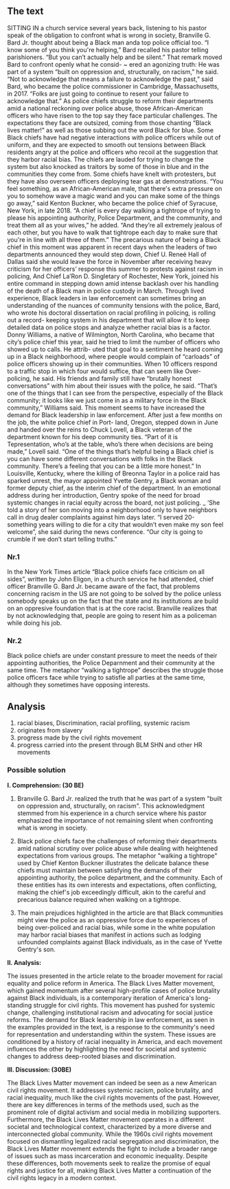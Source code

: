 ## The text 

SITTING IN a church service several years back, listening to his pastor speak of the obligation to confront what is wrong in society, Branville G. Bard Jr. thought about being a Black man anda top police official too. “I know some of you think you're helping,” Bard recalled his pastor telling parishioners. “But you can’t actually help and be silent.” That remark moved Bard to confront openly what he consid- ~ ered an agonizing truth: He was part of a system “built on oppression and, structurally, on racism,” he said. “Not to acknowledge that means a failure to acknowledge the past,” said Bard, who became the police commissioner in Cambridge, Massachusetts, in 2017. “Folks are just going to continue to resent your failure to acknowledge that.”
As police chiefs struggle to reform their departments amid a national reckoning over police abuse, those African-American officers who have risen to the top say they face particular challenges. The expectations they face are outsized, coming from those chanting “Black lives matter!” as well as those subbing out the word Black for blue. Some Black chiefs have had negative interactions with police officers while out of uniform, and they are expected to smooth out tensions between Black residents angry at the police and officers who recoil at the suggestion that they harbor racial bias. The chiefs are lauded for trying to change the system but also knocked as traitors by some of those in blue and in the communities they come from. Some chiefs have knelt with protesters, but they have also overseen officers deploying tear gas at demonstrations. 
“You feel something, as an African-American male, that there's extra pressure on you to somehow wave a magic wand and you can make some of the things go away,” said Kenton Buckner, who became the police chief of Syracuse, New York, in late 2018. “A chief is every day walking a tightrope of trying to please his appointing authority, Police Department, and the community, and treat them all as your wives,” he added. “And they’re all extremely jealous of each other, but you have to walk that tightrope each day to make sure that you're in line with all three of them.”
The precarious nature of being a Black chief in this moment was apparent in recent days when the leaders of two departments announced they would step down, Chief U. Reneé Hall of Dallas said she would leave the force in November after receiving heavy criticism for her officers’ response this summer to protests against racism in policing, And Chief La’Ron D. Singletary of Rochester, New York, joined his entire command in stepping down amid intense backlash over his handling of the death of a Black man in police custody in March.
Through lived experience, Black leaders in law enforcement can sometimes bring an understanding of the nuances of community tensions with the police, Bard, who wrote his doctoral dissertation on racial profiling in policing, is rolling out a record- keeping system in his department that will allow it to keep detailed data on police stops and analyze whether racial bias is a factor.
Donny Williams, a native of Wilmington, North Carolina, who became that city’s police chief this year, said he tried to limit the number of officers who showed up to calls. He attrib- uted that goal to a sentiment he heard coming up in a Black neighborhood, where people would complain of “carloads” of police officers showing up in their communities. When 10 officers respond to a traffic stop in which four would suffice, that can seem like Over-policing, he said. His friends and family still have “brutally honest conversations” with him about their issues with the police, he said. “That’s one of the things that I can see from the perspective, especially of the Black community; it looks like we just come in as a military force in the Black community,” Williams said.
This moment seems to have increased the demand for Black leadership in law enforcement. After just a few months on the job, the white police chief in Port- land, Oregon, stepped down in June and handed over the reins to Chuck Lovell, a Black veteran of the department known for his deep community ties. “Part of it is Tepresentation, who’s at the table, who’s there when decisions are being made,” Lovell said. “One of the things that’s helpful being a Black chief is you can have some different conversations with folks in the Black community. There’s a feeling that you can be a little more honest.” In Louisville, Kentucky, where the killing of Breonna Taylor in a police raid has sparked unrest, the mayor appointed Yvette Gentry, a Black woman and former deputy chief, as the interim chief of the department. In an emotional address during her introduction, Gentry spoke of the need for broad systemic changes in racial equity across the board, not just policing. _ ‘She told a story of her son moving into a neighborhood only to have neighbors call in drug dealer complaints against him days later. “I served 20-something years willing to die for a city that wouldn’t even make my son feel welcome”, she said during the news conference. “Our city is going to crumble if we don’t start telling truths.”

### Nr.1 

In the New York Times article “Black police chiefs face criticism on all sides”, written by John Eligon, in a church service he had attended, chief officer Branville G. Bard Jr. became aware of the fact, that problems concerning racism in the US are not going to be solved by the police unless somebody speaks up on the fact that the state and its institutions are build on an oppresive foundation that is at the core racist. Branville realizes that by not acknowledging that, people are going to resent him as a policeman while doing his job.

### Nr.2 

Black police chiefs are under constant pressure to meet the needs of their appointing authorities, the Police Deparnment and their community at the same time. The metaphor “walking a tightrope” describes the struggle those police officers face while trying to satisfie all parties at the same time, although they sometimes have opposing interests. 



## Analysis 

1. racial biases, Discrimination, racial profiling, systemic racism 
2. originates from slavery 
3. progress made by the civil rights movement 
4. progress carried into the present through BLM SHN and other HR movements



### Possible solution 

**I. Comprehension: (30 BE)**

1. Branville G. Bard Jr. realized the truth that he was part of a system "built on oppression and, structurally, on racism". This acknowledgment stemmed from his experience in a church service where his pastor emphasized the importance of not remaining silent when confronting what is wrong in society.

2. Black police chiefs face the challenges of reforming their departments amid national scrutiny over police abuse while dealing with heightened expectations from various groups. The metaphor "walking a tightrope" used by Chief Kenton Buckner illustrates the delicate balance these chiefs must maintain between satisfying the demands of their appointing authority, the police department, and the community. Each of these entities has its own interests and expectations, often conflicting, making the chief's job exceedingly difficult, akin to the careful and precarious balance required when walking on a tightrope.

3. The main prejudices highlighted in the article are that Black communities might view the police as an oppressive force due to experiences of being over-policed and racial bias, while some in the white population may harbor racial biases that manifest in actions such as lodging unfounded complaints against Black individuals, as in the case of Yvette Gentry's son.

**II. Analysis:**

The issues presented in the article relate to the broader movement for racial equality and police reform in America. The Black Lives Matter movement, which gained momentum after several high-profile cases of police brutality against Black individuals, is a contemporary iteration of America's long-standing struggle for civil rights. This movement has pushed for systemic change, challenging institutional racism and advocating for social justice reforms. The demand for Black leadership in law enforcement, as seen in the examples provided in the text, is a response to the community's need for representation and understanding within the system. These issues are conditioned by a history of racial inequality in America, and each movement influences the other by highlighting the need for societal and systemic changes to address deep-rooted biases and discrimination.

**III. Discussion: (30BE)**

The Black Lives Matter movement can indeed be seen as a new American civil rights movement. It addresses systemic racism, police brutality, and racial inequality, much like the civil rights movements of the past. However, there are key differences in terms of the methods used, such as the prominent role of digital activism and social media in mobilizing supporters. Furthermore, the Black Lives Matter movement operates in a different societal and technological context, characterized by a more diverse and interconnected global community. While the 1960s civil rights movement focused on dismantling legalized racial segregation and discrimination, the Black Lives Matter movement extends the fight to include a broader range of issues such as mass incarceration and economic inequality. Despite these differences, both movements seek to realize the promise of equal rights and justice for all, making Black Lives Matter a continuation of the civil rights legacy in a modern context.